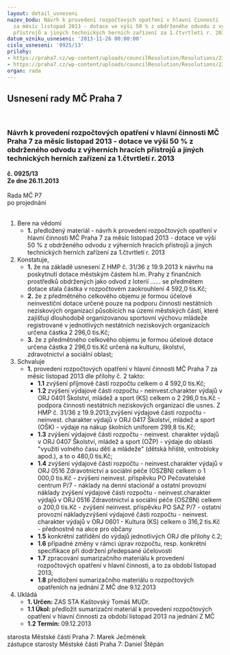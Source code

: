 ```yaml
---
layout: detail_usneseni
nazev_bodu: Návrh k provedení rozpočtových opatření v hlavní činnosti  MČ Praha 7
  za měsíc listopad 2013 - dotace ve výši 50 % z obdrženého odvodu z výherních hracích
  přístrojů a jiných technických herních zařízení za 1.čtvrtletí r. 2013
datum_vzniku_usneseni: '2013-11-26 00:00:00'
cislo_usneseni: '0925/13'
prilohy:
- https://praha7.cz/wp-content/uploads/councilResolution/Resolutions/23456/61-13-zhmp3136_(ve%c5%99ejn%c3%bd).pdf
- https://praha7.cz/wp-content/uploads/councilResolution/Resolutions/23456/61-13-ro_listopad_loterie_1.q_2013.xls
organ: rada
---
```

<div id="ucUsn_pList" class="usn">
	<span><h2>Usnesení rady MČ Praha 7 </h2>
<br></span><div class="standBody">
<span><h3>Návrh k provedení rozpočtových opatření v hlavní činnosti  MČ Praha 7 za měsíc listopad 2013 - dotace ve výši 50 % z obdrženého odvodu z výherních hracích přístrojů a jiných technických herních zařízení za 1.čtvrtletí r. 2013</h3></span><div class="center">
		<strong>č. 0925/13</strong><br>
	</div>
<div class="center">
		<strong>Ze dne 26.11.2013</strong><br><br>
	</div>Rada MČ P7<br> po projednání<br><br><ol>
<li>Bere na vědomí<ul><li>
<strong>1.</strong> předložený materiál - návrh k provedení rozpočtových opatření v hlavní činnosti  MČ Praha 7 za měsíc listopad 2013 - dotace ve výši 50 % z obdrženého odvodu z výherních hracích přístrojů a jiných technických herních zařízení za 1.čtvrtletí   r. 2013</li></ul>
</li>
<li>Konstatuje,<ul>
<li>
<strong>1.</strong> že  na základě usnesení Z HMP č. 31/36 z 19.9.2013 k návrhu na poskytnutí dotace městským částem hl.m. Prahy z finančních prostředků obdržených jako odvod z loterií  …… se předmětem dotace stala částka v rozpočtovém zaokrouhlení 4 592,0 tis.Kč;</li>
<li>
<strong>2.</strong> že z  předmětného celkového objemu je formou účelové neinvestiční dotace určené pouze na podporu činnosti nestátních neziskových organizací působících na území městských částí, které zajišťují dlouhodobě organizovanou sportovní výchovu mládeže registrované v jednotlivých nestátních neziskových organizacích určena částka 2 296,0 tis.Kč; </li>
<li>
<strong>3.</strong> že z  předmětného celkového objemu je formou účelové  dotace určena částka  2 296,0 tis.Kč určená na kulturu, školství, zdravotnictví a sociální oblast; </li>
</ul>
</li>
<li>Schvaluje<ul><li>
<strong>1.</strong> provedení  rozpočtových opatření v hlavní činnosti MČ Praha 7 za měsíc listopad 2013 dle přílohy č. 2  takto:<ul>
<li>
<strong>1.1</strong> zvýšení příjmové části rozpočtu  celkem o 4 592,0 tis.Kč;</li>
<li>
<strong>1.2</strong> zvýšení výdajové části rozpočtu - neinvest.charakter výdajů v ORJ 0401 Školství, mládež a sport  (KS) celkem o 2 296,0 tis.Kč  - podpora činnosti nestátních neziskových organizací dle usnes. Z HMP č. 31/36 z 19.9.2013;zvýšení výdajové části rozpočtu - neinvest. charakter výdajů v ORJ 0417 Školství, mládež a sport (OŠK) - výdaje na nákup školních uniforem 299,8 tis.Kč;</li>
<li>
<strong>1.3</strong> zvýšení výdajové části rozpočtu - neinvest. charakter výdajů v ORJ 0407 Školství, mládež a sport (OŽP) - výdaje do oblasti "využití volného času dětí a mládeže" (dětská hřiště, vnitrobloky apod.), a to  o  480,0  tis.Kč;</li>
<li>
<strong>1.4</strong> zvýšení výdajové části rozpočtu - neinvest.charakter výdajů v ORJ 0516 Zdravotnictví a sociální péče (OSZBN) celkem o 1 000,0 tis.Kč - zvýšení neinvest. příspěvku PO Pečovatelské centrum P/7 - náklady na denní stacionář a ostatní provozní náklady zvýšení výdajové části rozpočtu - neinvest.charakter výdajů v ORJ 0516 Zdravotnictví a sociální péče (OSZBN) celkem o  200,0 tis.Kč - zvýšení neinvest. příspěvku PO SAZ P/7  - ostatní provozní nákladyzvýšení výdajové části rozpočtu - neinvest. charakter výdajů v ORJ 0601 - Kultura (KS) celkem o 316,2 tis.Kč - přednostně na akce pro občany</li>
<li>
<strong>1.5</strong> konkrétní zatřídění do výdajů jednotlivých ORJ dle přílohy č.2;</li>
<li>
<strong>1.6</strong> případné změny v rámci úprav rozpočtu, resp. konkrétní specifikace při dodržení předepsané účelovosti </li>
<li>
<strong>1.7</strong> zpracování sumarizačního materiálu  k provedení rozpočtových opatření v hlavní činnosti, a to za období listopad 2013;</li>
<li>
<strong>1.8</strong> předložení sumarizačního materiálu o rozpočtových opatřeních na jednání  Z MČ dne 9.12.2013</li>
</ul>
</li></ul>
</li>
<li>Ukládá<ul>
<li>
<strong>1. Určen: </strong>ZAS STA Kaštovský Tomáš MUDr.</li>
<li>
<strong>1.1 Úkol: </strong>předložit sumarizační materiál k provedení rozpočtových opatření v hlavní činnosti za období listopad 2013 na jednání Z MČ</li>
<li>
<strong>1.2 Termín: </strong>09.12.2013</li>
</ul>
</li>
</ol>starosta Městské části Praha 7: Marek Ječmének<br>zástupce starosty Městské části Praha 7: Daniel Štěpán 
</div>
</div>